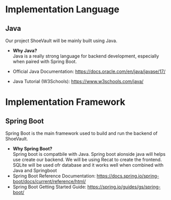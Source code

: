 # Implementation Language

## Java
Our project ShoeVault will be mainly built using Java.

- **Why Java?**  
  Java is a really strong language for backend development, especially when paired with Spring Boot. 

- Official Java Documentation: https://docs.oracle.com/en/java/javase/17/  
- Java Tutorial (W3Schools): https://www.w3schools.com/java/

# Implementation Framework

## Spring Boot
Spring Boot is the main framework used to build and run the backend of ShoeVault.

- **Why Spring Boot?**  
  Spring boot is compatbile with Java. Spring boot alonside java will helps use create our backend.
  We will be using Recat to create the frontend.
  SQLite will be used ofr database and it works well when combined with Java and Springboot
- Spring Boot Reference Documentation: https://docs.spring.io/spring-boot/docs/current/reference/html/  
- Spring Boot Getting Started Guide: https://spring.io/guides/gs/spring-boot/
